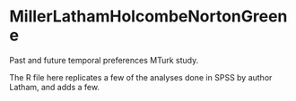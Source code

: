 # MillerLathamHolcombeNortonGreene
Past and future temporal preferences MTurk study.

The R file here replicates a few of the analyses done in SPSS by author Latham, and adds a few.
